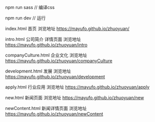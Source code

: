 npm run sass // 编译css

npm run dev // 运行


index.html  首页
浏览地址 https://mayufo.github.io/zhuoyuan/


intro.html 公司简介 详情页面
浏览地址 https://mayufo.github.io/zhuoyuan/intro

companyCulture.html  企业文化
浏览地址 https://mayufo.github.io/zhuoyuan/companyCulture

development.html 发展
浏览地址 https://mayufo.github.io/zhuoyuan/development

apply.html 行业应用
浏览地址 https://mayufo.github.io/zhuoyuan/apply


new.html 新闻页面
浏览地址 https://mayufo.github.io/zhuoyuan/new

newContent.html 新闻详情页面
浏览地址 https://mayufo.github.io/zhuoyuan/newContent
